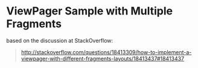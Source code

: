 # ViewPager Sample with Multiple Fragments

based on the discussion at StackOverflow:

> http://stackoverflow.com/questions/18413309/how-to-implement-a-viewpager-with-different-fragments-layouts/18413437#18413437